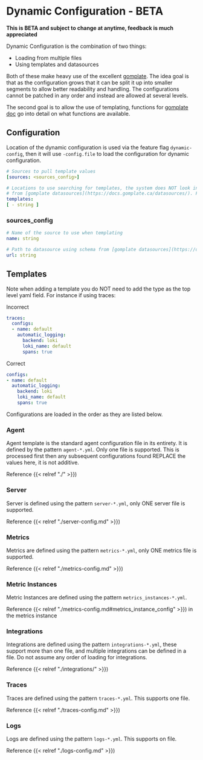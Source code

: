 # Dynamic Configuration - BETA

**This is BETA and subject to change at anytime, feedback is much appreciated**

Dynamic Configuration is the combination of two things:

* Loading from multiple files
* Using templates and datasources

Both of these make heavy use of the excellent [gomplate](https://github.com/hairyhenderson/gomplate). The idea goal is
that as the configuration grows that it can be split it up into smaller segments to allow better readability and handling.
The configurations cannot be patched in any order and instead are allowed at several levels.

The second goal is to allow the use of templating, functions for [gomplate doc](https://docs.gomplate.ca/) go into detail
on what functions are available.

## Configuration

Location of the dynamic configuration is used via the feature flag `dynamic-config`, then it will use `-config.file` to
load the configuration for dynamic configuration.

```yaml
# Sources to pull template values 
[sources: <sources_config>]

# Locations to use searching for templates, the system does NOT look into subdirectories. Follows gomplate schema
# from [gomplate datasources](https://docs.gomplate.ca/datasources/). File and S3/GCP templates are currently supported
templates: 
[ - string ]

``` 

### sources_config
```yaml
# Name of the source to use when templating
name: string

# Path to datasource using schema from [gomplate datasources](https://docs.gomplate.ca/datasources/) 
url: string

```

## Templates

Note when adding a template you do NOT need to add the type as the top level yaml field. For instance if using traces:

Incorrect

```yaml
traces:
  configs:
  - name: default
    automatic_logging:
      backend: loki
      loki_name: default
      spans: true
```

Correct

```yaml
configs:
- name: default
  automatic_logging:
    backend: loki
    loki_name: default
    spans: true
```

Configurations are loaded in the order as they are listed below.

### Agent


Agent template is the standard agent configuration file in its entirety. It is defined by the pattern `agent-*.yml`. Only
one file is supported. This is processed first then any subsequent configurations found REPLACE the values here, it is
not additive.

Reference {{< relref "./" >}})

### Server

Server is defined using the pattern `server-*.yml`, only ONE server file is supported.

Reference {{< relref "./server-config.md" >}})


### Metrics

Metrics are defined using the pattern `metrics-*.yml`, only ONE metrics file is supported.

Reference {{< relref "./metrics-config.md" >}})

### Metric Instances

Metric Instances are defined using the pattern `metrics_instances-*.yml`.

Reference {{< relref "./metrics-config.md#metrics_instance_config" >}}) in the metrics instance


### Integrations

Integrations are defined using the pattern `integrations-*.yml`, these support more than one file, and multiple
integrations can be defined in a file. Do not assume any order of loading for integrations.

Reference {{< relref "./integrations/" >}})

### Traces

Traces are defined using the pattern `traces-*.yml`. This supports one file.

Reference {{< relref "./traces-config.md" >}})

### Logs

Logs are defined using the pattern `logs-*.yml`. This supports on file.

Reference {{< relref "./logs-config.md" >}})
